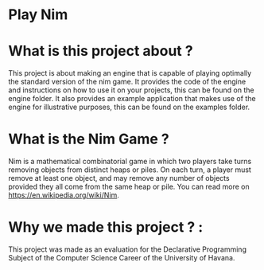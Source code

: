 # Play Nim

# What is this project about ?
This project is about making an engine that is capable of playing optimally the standard version of the nim game.
It provides the code of the engine and instructions on how to use it on your projects, this can be found on the engine folder.
It also provides an example application that makes use of the engine for illustrative purposes, this can be found on the examples folder.

# What is the Nim Game ?
Nim is a mathematical combinatorial game in which two players take turns removing objects from distinct heaps or piles. On each turn, a player must remove at least one object, and may remove any number of objects provided they all come from the same heap or pile.
You can read more on https://en.wikipedia.org/wiki/Nim.

# Why we made this project ? :
This project was made as an evaluation for the Declarative Programming Subject of the Computer Science Career of the University of Havana.